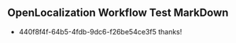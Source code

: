 ## OpenLocalization Workflow Test MarkDown
* 440f8f4f-64b5-4fdb-9dc6-f26be54ce3f5 
thanks!<!--HONumber=Mar16_HO2-->
